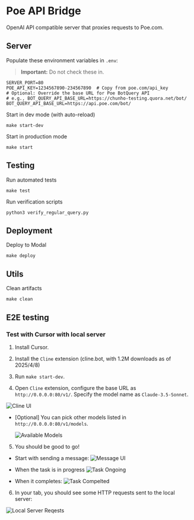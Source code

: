 # Poe API Bridge

OpenAI API compatible server that proxies requests to Poe.com.

## Server
Populate these environment variables in `.env`:
> **Important:** Do not check these in.

```
SERVER_PORT=80
POE_API_KEY=1234567890-234567890  # Copy from poe.com/api_key
# Optional: Override the base URL for Poe BotQuery API
# e.g., BOT_QUERY_API_BASE_URL=https://chunho-testing.quora.net/bot/
BOT_QUERY_API_BASE_URL=https://api.poe.com/bot/
```

Start in dev mode (with auto-reload)
```
make start-dev
```

Start in production mode
```
make start
```

## Testing
Run automated tests
```
make test
```

Run verification scripts
```
python3 verify_regular_query.py
```

## Deployment
Deploy to Modal
```
make deploy
```

## Utils
Clean artifacts
```
make clean
```



## E2E testing

### Test with Cursor with local server

1. Install Cursor.

2. Install the `Cline` extension (cline.bot, with 1.2M downloads as of 2025/4/8)

3. Run `make start-dev`.

4. Open `Cline` extension, configure the base URL as `http://0.0.0.0:80/v1/`. Specify the model name as `Claude-3.5-Sonnet`.

  ![Cline UI](static/cline-ui.jpg)

  * [Optional] You can pick other models listed in `http://0.0.0.0:80/v1/models`.

    ![Available Models](static/models-endpoint-response.jpg)

5. You should be good to go!
  * Start with sending a message:
    ![Message UI](static/message.jpg)

  * When the task is in progress
    ![Task Ongoing](static/task-ongoing.jpg)
  * When it completes:
    ![Task Compelted](static/task-completed.jpg)

6. In your tab, you should see some HTTP requests sent to the local server:

  ![Local Server Reqests](static/local-server-http-requests.jpg)
